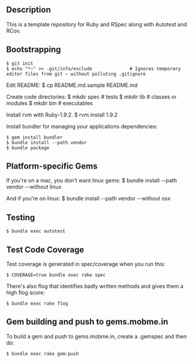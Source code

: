 ## Description

This is a template repository for Ruby and RSpec along with Autotest and RCov.

## Bootstrapping

    $ git init
    $ echo "*~" >> .git/info/exclude              # Ignores temporary editor files from git ~ without polluting .gitignore

  Edit README:
    $ cp README.md.sample README.md

  Create code directories:
    $ mkdir spec	# tests
    $ mkdir lib	# classes or modules
    $ mkdir bin	# executables

  Install rvm with Ruby-1.9.2.
    $ rvm install 1.9.2
  
  Install bundler for managing your applications dependencies:
    
    $ gem install bundler
    $ bundle install --path vendor
    $ bundle package

## Platform-specific Gems

  If you're on a mac, you don't want linux gems:
    $ bundle install --path vendor --without linux
    
  And if you're on linux:
    $ bundle install --path vendor --without osx
  
## Testing

    $ bundle exec autotest

## Test Code Coverage

  Test coverage is generated in spec/coverage when you run this:
  
    $ COVERAGE=true bundle exec rake spec
    
  There's also flog that identifies badly written methods and gives them a high flog score:
  
    $ bundle exec rake flog
    
## Gem building and push to gems.mobme.in

  To build a gem and push to gems.mobme.in, create a .gemspec and then do:
  
    $ bundle exec rake gem:push
